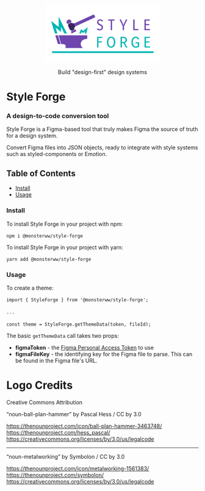 <p align="center">
  <img src="./packages/web-interface/public/images/style-forge-logo.svg" width="300">
</p>
<p align="center">Build "design-first" design systems</p>

# Style Forge

### A design-to-code conversion tool

Style Forge is a Figma-based tool that truly makes Figma the source of truth for a design system.

Convert Figma files into JSON objects, ready to integrate with style systems such as styled-components or Emotion.

## Table of Contents

- [Install](#install)
- [Usage](#usage)

### Install

To install Style Forge in your project with npm:

```
npm i @monsterww/style-forge
```

To install Style Forge in your project with yarn:

```
yarn add @monsterww/style-forge
```

### Usage

To create a theme:

```
import { StyleForge } from '@monsterww/style-forge';

...

const theme = StyleForge.getThemeData(token, fileId);
```

The basic `getThemeData` call takes two props:

- **figmaToken** - the [Figma Personal Access Token](https://help.figma.com/hc/en-us/articles/8085703771159-Manage-personal-access-tokens) to use
- **figmaFileKey** - the identifying key for the Figma file to parse. This can be found in the Figma file's URL.


# Logo Credits

Creative Commons Attribution

“noun-ball-plan-hammer” by Pascal Hess / CC by 3.0

https://thenounproject.com/icon/ball-plan-hammer-3463748/
https://thenounproject.com/hess_pascal/
https://creativecommons.org/licenses/by/3.0/us/legalcode

---

“noun-metalworking” by Symbolon / CC by 3.0

https://thenounproject.com/icon/metalworking-1561383/
https://thenounproject.com/symbolon/
https://creativecommons.org/licenses/by/3.0/us/legalcode 





